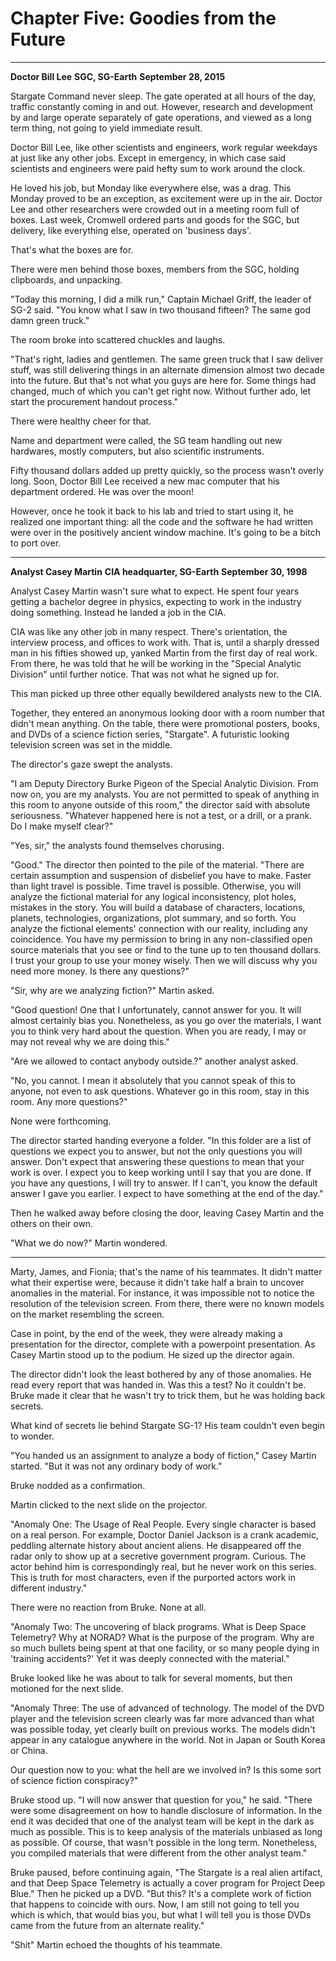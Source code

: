# Chapter Five: Goodies from the Future

***
**Doctor Bill Lee**
**SGC, SG-Earth**
**September 28, 2015**

Stargate Command never sleep. The gate operated at all hours of the day, traffic constantly coming in and out. However, research and development by and large operate separately of gate operations, and viewed as a long term thing, not going to yield immediate result.

Doctor Bill Lee, like other scientists and engineers, work regular weekdays at just like any other jobs. Except in emergency, in which case said scientists and engineers were paid hefty sum to work around the clock.

He loved his job, but Monday like everywhere else, was a drag. This Monday proved to be an exception, as excitement were up in the air. Doctor Lee and other researchers were crowded out in a meeting room full of boxes. Last week, Cromwell ordered parts and goods for the SGC, but delivery, like everything else, operated on 'business days'.

That's what the boxes are for.

There were men behind those boxes, members from the SGC, holding clipboards, and unpacking.

"Today this morning, I did a milk run," Captain Michael Griff, the leader of SG-2 said. "You know what I saw in two thousand fifteen? The same god damn green truck."

The room broke into scattered chuckles and laughs.

"That's right, ladies and gentlemen. The same green truck that I saw deliver stuff, was still delivering things in an alternate dimension almost two decade into the future. But that's not what you guys are here for. Some things had changed, much of which you can't get right now. Without further ado, let start the procurement handout process."

There were healthy cheer for that.

Name and department were called, the SG team handling out new hardwares, mostly computers, but also scientific instruments.

Fifty thousand dollars added up pretty quickly, so the process wasn't overly long. Soon, Doctor Bill Lee received a new mac computer that his department ordered. He was over the moon!

However, once he took it back to his lab and tried to start using it, he realized one important thing: all the code and the software he had written were over in the positively ancient window machine. It's going to be a bitch to port over.

***
**Analyst Casey Martin**
**CIA headquarter, SG-Earth**
**September 30, 1998**

Analyst Casey Martin wasn't sure what to expect. He spent four years getting a bachelor degree in physics, expecting to work in the industry doing something. Instead he landed a job in the CIA.

CIA was like any other job in many respect. There's orientation, the interview process, and offices to work with. That is, until a sharply dressed man in his fifties showed up, yanked Martin from the first day of real work. From there, he was told that he will be working in the "Special Analytic Division" until further notice. That was not what he signed up for.

This man picked up three other equally bewildered analysts new to the CIA.

Together, they entered an anonymous looking door with a room number that didn't mean anything. On the table, there were promotional posters, books, and DVDs of a science fiction series, "Stargate". A futuristic looking television screen was set in the middle.

The director's gaze swept the analysts.

"I am Deputy Directory Burke Pigeon of the Special Analytic Division. From now on, you are my analysts. You are not permitted to speak of anything in this room to anyone outside of this room," the director said with absolute seriousness. "Whatever happened here is not a test, or a drill, or a prank. Do I make myself clear?"

"Yes, sir," the analysts found themselves chorusing.

"Good." The director then pointed to the pile of the material. "There are certain assumption and suspension of disbelief you have to make. Faster than light travel is possible. Time travel is possible. Otherwise, you will analyze the fictional material for any logical inconsistency, plot holes, mistakes in the story. You will build a database of characters, locations, planets, technologies, organizations, plot summary, and so forth. You analyze the fictional elements' connection with our reality, including any coincidence. You have my permission to bring in any non-classified open source materials that you see or find to the tune up to ten thousand dollars. I trust your group to use your money wisely. Then we will discuss why you need more money. Is there any questions?"

"Sir, why are we analyzing fiction?" Martin asked.

"Good question! One that I unfortunately, cannot answer for you. It will almost certainly bias you. Nonetheless, as you go over the materials, I want you to think very hard about the question. When you are ready, I may or may not reveal why we are doing this."

"Are we allowed to contact anybody outside.?" another analyst asked.

"No, you cannot. I mean it absolutely that you cannot speak of this to anyone, not even to ask questions. Whatever go in this room, stay in this room. Any more questions?"

None were forthcoming.

The director started handing everyone a folder. "In this folder are a list of questions we expect you to answer, but not the only questions you will answer. Don't expect that answering these questions to mean that your work is over. I expect you to keep working until I say that you are done. If you have any questions, I will try to answer. If I can't, you know the default answer I gave you earlier. I expect to have something at the end of the day."

Then he walked away before closing the door, leaving Casey Martin and the others on their own.

"What we do now?" Martin wondered.

***

Marty, James, and Fionia; that's the name of his teammates. It didn't matter what their expertise were, because it didn't take half a brain to uncover anomalies in the material. For instance, it was impossible not to notice the resolution of the television screen. From there, there were no known models on the market resembling the screen.

Case in point, by the end of the week, they were already making a presentation for the director, complete with a powerpoint presentation. As Casey Martin stood up to the podium. He sized up the director again.

The director didn't look the least bothered by any of those anomalies. He read every report that was handed in. Was this a test? No it couldn't be. Bruke made it clear that he wasn't try to trick them, but he was holding back secrets.

What kind of secrets lie behind Stargate SG-1? His team couldn't even begin to wonder.

"You handed us an assignment to analyze a body of fiction," Casey Martin started. "But it was not any ordinary body of work."

Bruke nodded as a confirmation.

Martin clicked to the next slide on the projector.

"Anomaly One: The Usage of Real People. Every single character is based on a real person. For example, Doctor Daniel Jackson is a crank academic, peddling alternate history about ancient aliens. He disappeared off the radar only to show up at a secretive government program. Curious. The actor behind him is correspondingly real, but he never work on this series. This is truth for most characters, even if the purported actors work in different industry."

There were no reaction from Bruke. None at all.

"Anomaly Two: The uncovering of black programs. What is Deep Space Telemetry? Why at NORAD? What is the purpose of the program. Why are so much bullets being spent at that one facility,  or so many people dying in 'training accidents?' Yet it was deeply connected with the material."

Bruke looked like he was about to talk for several moments, but then motioned for the next slide.

"Anomaly Three: The use of advanced of technology. The model of the DVD player and the television screen clearly was far more advanced than what was possible today, yet clearly built on previous works. The models didn't appear in any catalogue anywhere in the world. Not in Japan or South Korea or China.

Our question now to you: what the hell are we involved in? Is this some sort of science fiction conspiracy?"

Bruke stood up. "I will now answer that question for you," he said. "There were some disagreement on how to handle disclosure of information. In the end it was decided that one of the analyst team will be kept in the dark as much as possible. This is to keep analysis of the materials unbiased as long as possible. Of course, that wasn't possible in the long term. Nonetheless, you compiled materials that were different from the other analyst team."

Bruke paused, before continuing again, "The Stargate is a real alien artifact, and that Deep Space Telemetry is actually a cover program for Project Deep Blue." Then he picked up a DVD. "But this? It's a complete work of fiction that happens to coincide with ours. Now, I am still not going to tell you which is which, that would bias you, but what I will tell you is those DVDs came from the future from an alternate reality."

"Shit" Martin echoed the thoughts of his teammate.

